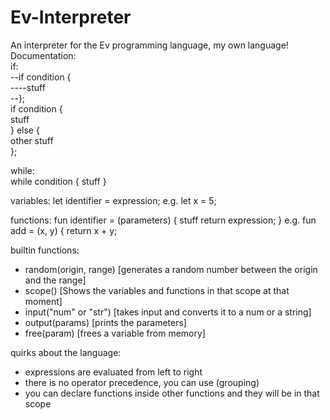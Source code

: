 # Ev-Interpreter
An interpreter for the Ev programming language, my own language!
Documentation:<br/>
if:<br/>
--if condition {<br/>
----stuff<br/>
--};<br/>
  if condition {<br/>
    stuff<br/>
  } else {<br/>
    other stuff<br/>
  };<br/>
  
while:<br/>
  while condition {
    stuff
  }

variables:
  let identifier = expression;
  e.g. let x = 5;
 
functions:
  fun identifier = (parameters) {
    stuff
    return expression;
  }
  e.g. fun add = (x, y) {
          return x + y;

builtin functions:
  - random(origin, range) [generates a random number between the origin and the range]
  - scope() [Shows the variables and functions in that scope at that moment]
  - input("num" or "str") [takes input and converts it to a num or a string]
  - output(params) [prints the parameters]
  - free(param) [frees a variable from memory]
  
quirks about the language:
  - expressions are evaluated from left to right 
  - there is no operator precedence, you can use (grouping)
  - you can declare functions inside other functions and they will be in that scope
